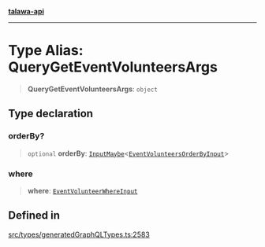 [**talawa-api**](../../../README.md)

***

# Type Alias: QueryGetEventVolunteersArgs

> **QueryGetEventVolunteersArgs**: `object`

## Type declaration

### orderBy?

> `optional` **orderBy**: [`InputMaybe`](InputMaybe.md)\<[`EventVolunteersOrderByInput`](EventVolunteersOrderByInput.md)\>

### where

> **where**: [`EventVolunteerWhereInput`](EventVolunteerWhereInput.md)

## Defined in

[src/types/generatedGraphQLTypes.ts:2583](https://github.com/Suyash878/talawa-api/blob/f376d03c37e9acd046e7cc983947432c95f74442/src/types/generatedGraphQLTypes.ts#L2583)

